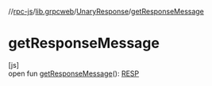//[rpc-js](../../../index.md)/[lib.grpcweb](../index.md)/[UnaryResponse](index.md)/[getResponseMessage](get-response-message.md)

# getResponseMessage

[js]\
open fun [getResponseMessage](get-response-message.md)(): [RESP](index.md)

